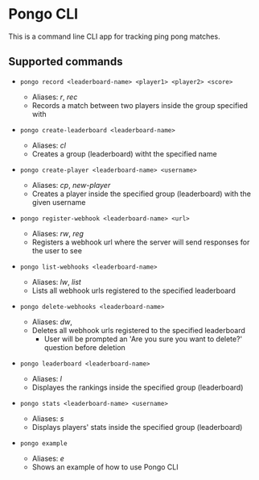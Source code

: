 # Pongo CLI
This is a command line CLI app for tracking ping pong matches.

## Supported commands
- `pongo record <leaderboard-name> <player1> <player2> <score>`
  - Aliases: *r*, *rec*
  - Records a match between two players inside the group specified with <leaderboard-name> 
- `pongo create-leaderboard <leaderboard-name>`
  - Aliases: *cl*
  - Creates a group (leaderboard) witht the specified name
  
- `pongo create-player <leaderboard-name> <username>`
    - Aliases: *cp*, *new-player*
    - Creates a player inside the specified group (leaderboard) with the given username 

- `pongo register-webhook <leaderboard-name> <url>`
  - Aliases: *rw*, *reg*
  - Registers a webhook url where the server will send responses for the user to see

- `pongo list-webhooks <leaderboard-name>`
  - Aliases: *lw*, *list*
  - Lists all webhook urls registered to the specified leaderboard

- `pongo delete-webhooks <leaderboard-name>`
  - Aliases: *dw*, 
  - Deletes all webhook urls registered to the specified leaderboard
    - User will be prompted an 'Are you sure you want to delete?' question before deletion

- `pongo leaderboard <leaderboard-name>`
  - Aliases: *l*
  - Displayes the rankings inside the specified group (leaderboard)

- `pongo stats <leaderboard-name> <username>`
  - Aliases: *s*
  - Displays players' stats inside the specified group (leaderboard)

- `pongo example`
  - Aliases: *e*
  - Shows an example of how to use Pongo CLI


  